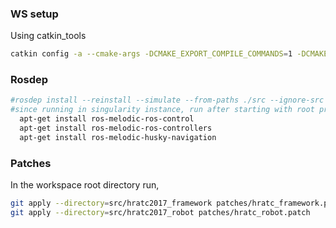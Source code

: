 ### WS setup
Using catkin_tools

```sh
catkin config -a --cmake-args -DCMAKE_EXPORT_COMPILE_COMMANDS=1 -DCMAKE_BUILD_TYPE=Debug
```



### Rosdep
```sh
#rosdep install --reinstall --simulate --from-paths ./src --ignore-src
#since running in singularity instance, run after starting with root privleges
  apt-get install ros-melodic-ros-control
  apt-get install ros-melodic-ros-controllers
  apt-get install ros-melodic-husky-navigation

```


### Patches

In the workspace root directory run,

```sh
git apply --directory=src/hratc2017_framework patches/hratc_framework.patch
git apply --directory=src/hratc2017_robot patches/hratc_robot.patch
```
